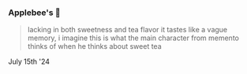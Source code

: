 ### Applebee's 🍃

> lacking in both sweetness and tea flavor it tastes like a vague memory, i imagine this is what the main character from memento thinks of when he thinks about sweet tea

July 15th '24

